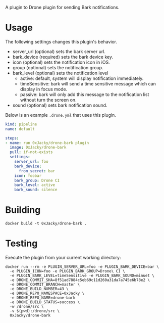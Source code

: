 A plugin to Drone plugin for sending Bark notifications.

# Usage

The following settings changes this plugin's behavior.

* server_url (optional) sets the bark server url.
* bark_device (required) sets the bark device key.
* icon (optional) sets the notification icon in iOS.
* group (optional) sets the notification group.
* bark_level (optional) sets the notification level
    - active: default, system will display notification immediately.
    - timeSensitive: bark will send a time sensitive message which can display in focus mode.
    - passive: bark will only add this message to the notification list without turn the screen on.
* sound (optional) sets bark notification sound.

Below is an example `.drone.yml` that uses this plugin.

```yaml
kind: pipeline
name: default

steps:
- name: run 0xJacky/drone-bark plugin
  image: 0xJacky/drone-bark
  pull: if-not-exists
  settings:
    server_url: foo
    bark_device: 
      from_secret: bar
    icon: foobar
    bark_group: Drone CI
    bark_level: active
    bark_sound: silence
```

# Building
```text
docker build -t 0xJacky/drone-bark .
```

# Testing

Execute the plugin from your current working directory:

```text
docker run --rm -e PLUGIN_SERVER_URL=foo -e PLUGIN_BARK_DEVICE=bar \
  -e PLUGIN_ICON=foo -e PLUGIN_BARK_GROUP=Drone\ CI \
  -e PLUGIN_BARK_LEVEL=timeSensitive -e PLUGIN_BARK_SOUND=minuet \
  -e DRONE_COMMIT_SHA=8f51ad7884c5eb69c11d260a31da7a745e6b78e2 \
  -e DRONE_COMMIT_BRANCH=master \
  -e DRONE_BUILD_NUMBER=43 \
  -e DRONE_REPO_NAMESPACE=0xJacky \
  -e DRONE_REPO_NAME=drone-bark
  -e DRONE_BUILD_STATUS=success \
  -w /drone/src \
  -v $(pwd):/drone/src \
  0xJacky/drone-bark
```
